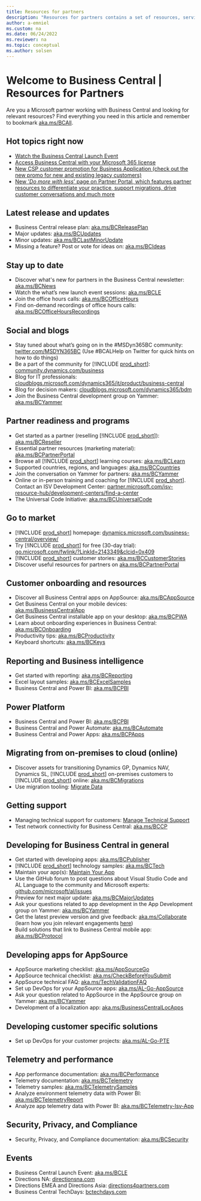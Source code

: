 ```yaml
---
title: Resources for partners
description: "Resources for partners contains a set of resources, services, and tools to support Microsoft Dynamics 365 Business Central."
author: a-emniel
ms.custom: na
ms.date: 06/24/2022
ms.reviewer: na
ms.topic: conceptual
ms.author: solsen
---
```


# Welcome to Business Central | Resources for Partners

Are you a Microsoft partner working with Business Central and looking for relevant resources? Find everything you need in this article and remember to bookmark [aka.ms/BCAll](https://aka.ms/BCAll).

## Hot topics right now
- [Watch the Business Central Launch Event](https://aka.ms/BCLE)
- [Access Business Central with your Microsoft 365 license](/dynamics365-release-plan/2022wave2/smb/dynamics365-business-central/access-business-central-365-license)
- [New CSP customer promotion for Business Application (check out the new promo for new and existing legacy customers)](https://aka.ms/CSPpromoNCE)
- [New '_Do more with less_' page on Partner Portal, which features partner resources to differentiate your practice, support migrations, drive customer conversations and much more](https://powerplatformpartners.transform.microsoft.com/resources/domorecampaign)

## Latest release and updates  
- Business Central release plan: [aka.ms/BCReleasePlan](https://aka.ms/BCReleasePlan) 
- Major updates: [aka.ms/BCUpdates](https://aka.ms/BCUpdates)
- Minor updates: [aka.ms/BCLastMinorUpdate](https://aka.ms/BCLastMinorUpdate) 
- Missing a feature? Post or vote for ideas on: [aka.ms/BCIdeas](https://aka.ms/BCIdeas) 

## Stay up to date
- Discover what's new for partners in the Business Central newsletter: [aka.ms/BCNews](https://aka.ms/BCNews)
- Watch the what’s new launch event sessions: [aka.ms/BCLE](https://aka.ms/BCLE) 
- Join the office hours calls: [aka.ms/BCOfficeHours](https://aka.ms/BCOfficeHours)
- Find on-demand recordings of office hours calls: [aka.ms/BCOfficeHoursRecordings](https://aka.ms/BCOfficeHoursRecordings)


## Social and blogs
- Stay tuned about what’s going on in the #MSDyn365BC community: [twitter.com/MSDYN365BC](https://twitter.com/MSDYN365BC) (Use #BCALHelp on Twitter for quick hints on how to do things) 
- Be a part of the community for [!INCLUDE [prod_short](../includes/prod_short.md)]: [community.dynamics.com/business](https://community.dynamics.com/business) 
- Blog for IT professionals: [cloudblogs.microsoft.com/dynamics365/it/product/business-central](https://cloudblogs.microsoft.com/dynamics365/it/product/business-central/)
- Blog for decision makers: [cloudblogs.microsoft.com/dynamics365/bdm](https://cloudblogs.microsoft.com/dynamics365/bdm)
- Join the Business Central development group on Yammer: [aka.ms/BCYammer](https://aka.ms/BCYammer) 

## Partner readiness and programs
- Get started as a partner (reselling [!INCLUDE [prod_short](../includes/prod_short.md)]): [aka.ms/BCReseller](https://aka.ms/BCReseller)
- Essential partner resources (marketing material): [aka.ms/BCPartnerPortal](https://aka.ms/BCPartnerPortal)  
- Browse all [!INCLUDE [prod_short](../includes/prod_short.md)] learning courses: [aka.ms/BCLearn](https://aka.ms/BCLearn) 
- Supported countries, regions, and languages: [aka.ms/BCCountries](https://aka.ms/BCCountries) 
- Join the conversation on Yammer for partners: [aka.ms/BCYammer](https://aka.ms/BCYammer)  
- Online or in-person training and coaching for [!INCLUDE [prod_short](../includes/prod_short.md)]. Contact an ISV Development Center: [partner.microsoft.com/isv-resource-hub/development-centers/find-a-center](https://partner.microsoft.com/isv-resource-hub/development-centers/find-a-center)  
- The Universal Code Initiative: [aka.ms/BCUniversalCode](https://aka.ms/BCUniversalCode) 

## Go to market 
- [!INCLUDE [prod_short](../includes/prod_short.md)] homepage: [dynamics.microsoft.com/business-central/overview/](https://dynamics.microsoft.com/business-central/overview/)  
- Try [!INCLUDE [prod_short](../includes/prod_short.md)] for free (30-day trial): [go.microsoft.com/fwlink/?LinkId=2143349&clcid=0x409](https://go.microsoft.com/fwlink/?LinkId=2143349&clcid=0x409)
- [!INCLUDE [prod_short](../includes/prod_short.md)] customer stories: [aka.ms/BCCustomerStories](https://aka.ms/BCCustomerStories) 
- Discover useful resources for partners on [aka.ms/BCPartnerPortal](https://aka.ms/BCPartnerPortal)

## Customer onboarding and resources 
- Discover all Business Central apps on AppSource: [aka.ms/BCAppSource](https://appsource.microsoft.com/marketplace/apps?page=1&product=dynamics-365-business-central)
- Get Business Central on your mobile devices: [aka.ms/BusinessCentralApp](https://aka.ms/BusinessCentralApp)
- Get Business Central installable app on your desktop: [aka.ms/BCPWA](https://aka.ms/BCPWA)
- Learn about onboarding experiences in Business Central: [aka.ms/BCOnboarding](https://aka.ms/bconboarding)
- Productivity tips: [aka.ms/BCProductivity](https://aka.ms/BCProductivity) 
- Keyboard shortcuts: [aka.ms/BCKeys](https://aka.ms/BCKeys)

## Reporting and Business intelligence  
- Get started with reporting: [aka.ms/BCReporting](https://aka.ms/BCReporting)
- Excel layout samples: [aka.ms/BCExcelSamples](https://aka.ms/BCExcelSamples)
- Business Central and Power BI: [aka.ms/BCPBI](https://aka.ms/BCPBI) 

## Power Platform  
- Business Central and Power BI: [aka.ms/BCPBI](https://aka.ms/BCPBI)
- Business Central and Power Automate: [aka.ms/BCAutomate](https://aka.ms/BCAutomate) 
- Business Central and Power Apps: [aka.ms/BCPApps](https://aka.ms/BCPApps)

## Migrating from on-premises to cloud (online)  
- Discover assets for transitioning Dynamics GP, Dynamics NAV, Dynamics SL, [!INCLUDE [prod_short](../includes/prod_short.md)] on-premises customers to [!INCLUDE [prod_short](../includes/prod_short.md)] online: [aka.ms/BCMigrations](https://aka.ms/BCMigrations)  
- Use migration tooling: [Migrate Data](../../administration/migrate-data.md) 

## Getting support
- Managing technical support for customers: [Manage Technical Support](../../administration/manage-technical-support.md) 
- Test network connectivity for Business Central: [aka.ms/BCCP](https://aka.ms/BCCP)

## Developing for Business Central in general
- Get started with developing apps: [aka.ms/BCPublisher](https://aka.ms/BCPublisher)
- [!INCLUDE [prod_short](../includes/prod_short.md)] technology samples: [aka.ms/BCTech](https://aka.ms/BCTech)
- Maintain your app(s): [Maintain Your App](../app-maintain.md) 
- Use the GitHub forum to post questions about Visual Studio Code and AL Language to the community and Microsoft experts: [github.com/microsoft/al/issues](https://github.com/microsoft/al/issues) 
- Preview for next major update: [aka.ms/BCMajorUpdates](https://aka.ms/BCMajorUpdates)
- Ask your questions related to app development in the App Development group on Yammer: [aka.ms/BCYammer](https://aka.ms/BCYammer) 
- Get the latest preview version and give feedback: [aka.ms/Collaborate](https://aka.ms/Collaborate) (learn how you join relevant engagements [here](/dynamics365/business-central/dev-itpro/developer/readiness/get-started#step-4-getting-access-to-preview-bits))
- Build solutions that link to Business Central mobile app: [aka.ms/BCProtocol](https://aka.ms/BCProtocol)

## Developing apps for AppSource
- AppSource marketing checklist: [aka.ms/AppSourceGo](https://aka.ms/AppSourceGo)
- AppSource technical checklist: [aka.ms/CheckBeforeYouSubmit](https://aka.ms/CheckBeforeYouSubmit)
- AppSource technical FAQ: [aka.ms/TechValidationFAQ](https://aka.ms/TechValidationFAQ) 
- Set up DevOps for your AppSource apps: [aka.ms/AL-Go-AppSource](https://aka.ms/AL-Go-AppSource)
- Ask your question related to AppSource in the AppSource group on Yammer: [aka.ms/BCYammer](https://aka.ms/BCYammer) 
- Development of a localization app: [aka.ms/BusinessCentralLocApps](https://aka.ms/businesscentrallocapps) 

## Developing customer specific solutions
- Set up DevOps for your customer projects: [aka.ms/AL-Go-PTE](https://aka.ms/AL-Go-PTE)

## Telemetry and performance
- App performance documentation: [aka.ms/BCPerformance](https://aka.ms/BCPerformance)
- Telemetry documentation: [aka.ms/BCTelemetry](https://aka.ms/BCTelemetry) 
- Telemetry samples: [aka.ms/BCTelemetrySamples](https://aka.ms/BCTelemetrySamples) 
- Analyze environment telemetry data with Power BI: [aka.ms/BCTelemetryReport](https://aka.ms/BCTelemetryReport) 
- Analyze app telemetry data with Power BI: [aka.ms/BCTelemetry-Isv-App](https://aka.ms/BCTelemetry-isv-app) 

## Security, Privacy, and Compliance
- Security, Privacy, and Compliance documentation: [aka.ms/BCSecurity](https://aka.ms/BCSecurity) 

## Events
- Business Central Launch Event: [aka.ms/BCLE](https://aka.ms/BCLE)
- Directions NA: [directionsna.com](https://directionsna.com) 
- Directions EMEA and Directions Asia: [directions4partners.com](https://directions4partners.com)  
- Business Central TechDays: [bctechdays.com](https://bctechdays.com)
